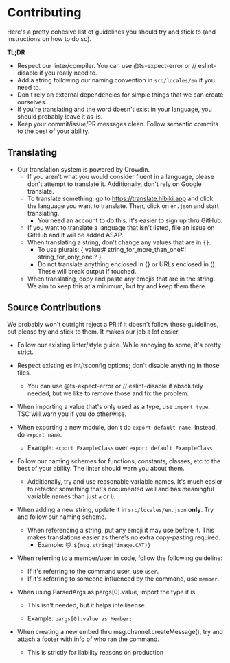 # Contributing

Here's a pretty cohesive list of guidelines you should try and stick to (and instructions on how to do so).

**TL;DR**

- Respect our linter/compiler. You can use @ts-expect-error or // eslint-disable if you really need to.
- Add a string following our naming convention in `src/locales/en` if you need to.
- Don't rely on external dependencies for simple things that we can create ourselves.
- If you're translating and the word doesn't exist in your language, you should probably leave it as-is.
- Keep your commit/issue/PR messages clean. Follow semantic commits to the best of your ability.

## Translating

- Our translation system is powered by Crowdin.
  - If you aren't what you would consider fluent in a language, please don't attempt to translate it. Additionally, don't rely on Google translate.
  - To translate something, go to https://translate.hibiki.app and click the language you want to translate. Then, click on `en.json` and start translating.
    - You need an account to do this. It's easier to sign up thru GitHub.
  - If you want to translate a language that isn't listed, file an issue on GitHub and it will be added ASAP.
  - When translating a string, don't change any values that are in `{}`.
    - To use plurals: { value:# string_for_more_than_one#! string_for_only_one!? }
    - Do not translate anything enclosed in {} or URLs enclosed in (). These will break output if touched.
  - When translating, copy and paste any emojis that are in the string. We aim to keep this at a minimum, but try and keep them there.

## Source Contributions

We probably won't outright reject a PR if it doesn't follow these guidelines, but please try and stick to them. It makes our job a lot easier.

- Follow our existing linter/style guide. While annoying to some, it's pretty strict.
- Respect existing eslint/tsconfig options; don't disable anything in those files.

  - You can use @ts-expect-error or // eslint-disable if absolutely needed, but we like to remove those and fix the problem.

- When importing a value that's only used as a type, use `import type`. TSC will warn you if you do otherwise.

- When exporting a new module, don't do `export default name`. Instead, do `export name`.

  - Example: `export ExampleClass` over `export default ExampleClass`

- Follow our naming schemes for functions, constants, classes, etc to the best of your ability. The linter should warn you about them.

  - Additionally, try and use reasonable variable names. It's much easier to refactor something that's documented well and has meaningful variable names than just `a` or `b`.

- When adding a new string, update it in `src/locales/en.json` **only**. Try and follow our naming scheme.

  - When referencing a string, put any emoji it may use before it. This makes translations easier as there's no extra copy-pasting required.
    - Example: `🐱 ${msg.string("image.CAT)}`

- When referring to a member/user in code, follow the following guideline:

  - If it's referring to the command user, use `user`.
  - If it's referring to someone influenced by the command, use `member`.

- When using ParsedArgs as pargs[0].value, import the type it is.

  - This isn't needed, but it helps intellisense.

  - Example: `pargs[0].value as Member;`

- When creating a new embed thru msg.channel.createMessage(), try and attach a footer with info of who ran the command.

  - This is strictly for liability reasons on production
